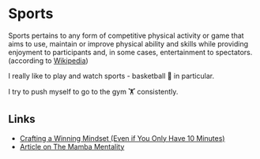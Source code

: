 # Sports

Sports pertains to any form of competitive physical activity or game that aims to use, maintain or improve physical ability and skills while providing enjoyment to participants and, in some cases, entertainment to spectators. \(according to [Wikipedia](https://en.wikipedia.org/wiki/Sport)\)

I really like to play and watch sports - basketball 🏀 in particular.

I try to push myself to go to the gym 🏋️ consistently.

## Links

- [Crafting a Winning Mindset \(Even if You Only Have 10 Minutes\)](http://www.sportpsychologytoday.com/sport-psychology-for-athletes/a-winning-mindset/)
- [Article on The Mamba Mentality](https://www.psychologytoday.com/us/blog/path-optimal-living/202001/the-mamba-mentality)
